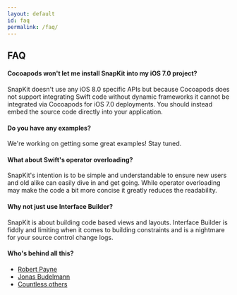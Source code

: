 ```yaml
---
layout: default
id: faq
permalink: /faq/
---
```

## FAQ

#### Cocoapods won't let me install SnapKit into my iOS 7.0 project?

SnapKit doesn't use any iOS 8.0 specific APIs but because Cocoapods does not support integrating Swift code without dynamic frameworks it cannot be integrated via Cocoapods for iOS 7.0 deployments. You should instead embed the source code directly into your application.

#### Do you have any examples?

We're working on getting some great examples! Stay tuned.

#### What about Swift's operator overloading?

SnapKit's intention is to be simple and understandable to ensure new users and old alike can easily dive in and get going. While operator overloading may make the code a bit more concise it greatly reduces the readability.

#### Why not just use Interface Builder?

SnapKit is about building code based views and layouts. Interface Builder is fiddly and limiting when it comes to building constraints and is a nightmare for your source control change logs.

#### Who's behind all this?

* [Robert Payne](https://github.com/robertjpayne)
* [Jonas Budelmann](https://github.com/cloudkite)
* [Countless others](https://github.com/SnapKit/SnapKit/graphs/contributors)